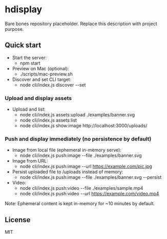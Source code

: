 # hdisplay

Bare bones repository placeholder. Replace this description with project purpose.

## Quick start

- Start the server:
  - npm start
- Preview on Mac (optional):
  - ./scripts/mac-preview.sh
- Discover and set CLI target:
  - node cli/index.js discover --set

### Upload and display assets

- Upload and list:
  - node cli/index.js assets:upload ./examples/banner.svg
  - node cli/index.js assets:list
  - node cli/index.js show:image http://localhost:3000/uploads/<returned-filename>

### Push and display immediately (no persistence by default)

- Image from local file (ephemeral in-memory serve):
  - node cli/index.js push:image --file ./examples/banner.svg
- Image from URL:
  - node cli/index.js push:image --url https://example.com/pic.jpg
- Persist uploaded file to /uploads instead of memory:
  - node cli/index.js push:image --file ./examples/banner.svg --persist
- Video:
  - node cli/index.js push:video --file ./examples/sample.mp4
  - node cli/index.js push:video --url https://example.com/video.mp4

Note: Ephemeral content is kept in-memory for ~10 minutes by default.

## License
MIT

